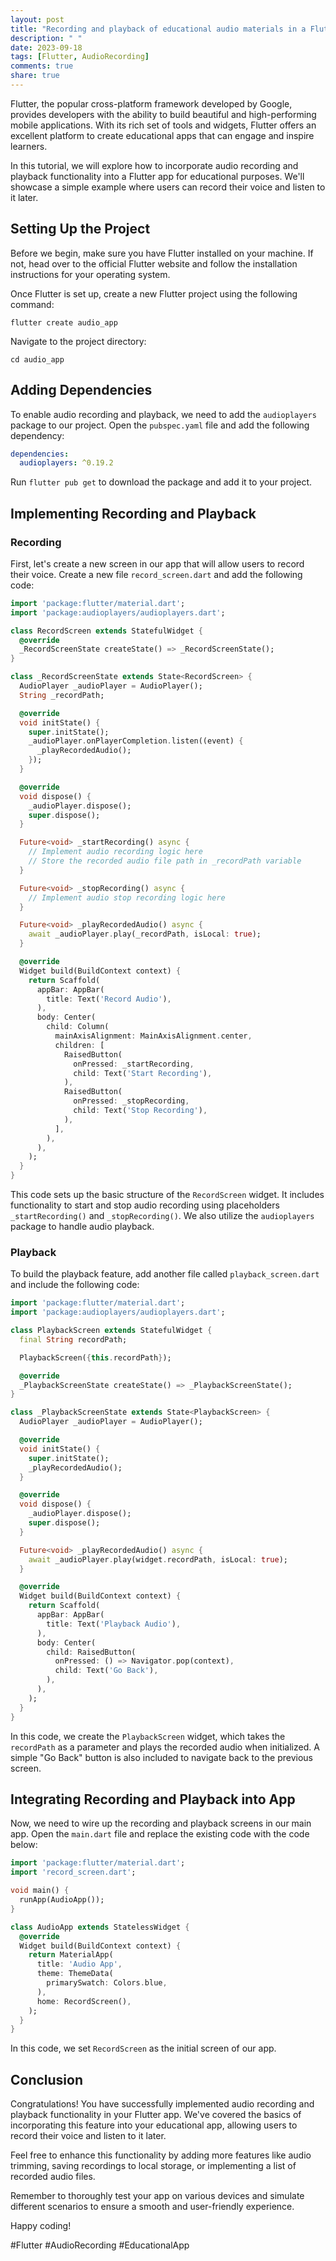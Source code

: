 ```yaml
---
layout: post
title: "Recording and playback of educational audio materials in a Flutter app"
description: " "
date: 2023-09-18
tags: [Flutter, AudioRecording]
comments: true
share: true
---
```


Flutter, the popular cross-platform framework developed by Google, provides developers with the ability to build beautiful and high-performing mobile applications. With its rich set of tools and widgets, Flutter offers an excellent platform to create educational apps that can engage and inspire learners.

In this tutorial, we will explore how to incorporate audio recording and playback functionality into a Flutter app for educational purposes. We'll showcase a simple example where users can record their voice and listen to it later.

## Setting Up the Project

Before we begin, make sure you have Flutter installed on your machine. If not, head over to the official Flutter website and follow the installation instructions for your operating system.

Once Flutter is set up, create a new Flutter project using the following command:

```
flutter create audio_app
```

Navigate to the project directory:

```
cd audio_app
```

## Adding Dependencies

To enable audio recording and playback, we need to add the `audioplayers` package to our project. Open the `pubspec.yaml` file and add the following dependency:

```yaml
dependencies:
  audioplayers: ^0.19.2
```

Run `flutter pub get` to download the package and add it to your project.

## Implementing Recording and Playback

### Recording

First, let's create a new screen in our app that will allow users to record their voice. Create a new file `record_screen.dart` and add the following code:

```dart
import 'package:flutter/material.dart';
import 'package:audioplayers/audioplayers.dart';

class RecordScreen extends StatefulWidget {
  @override
  _RecordScreenState createState() => _RecordScreenState();
}

class _RecordScreenState extends State<RecordScreen> {
  AudioPlayer _audioPlayer = AudioPlayer();
  String _recordPath;

  @override
  void initState() {
    super.initState();
    _audioPlayer.onPlayerCompletion.listen((event) {
      _playRecordedAudio();
    });
  }

  @override
  void dispose() {
    _audioPlayer.dispose();
    super.dispose();
  }

  Future<void> _startRecording() async {
    // Implement audio recording logic here
    // Store the recorded audio file path in _recordPath variable
  }

  Future<void> _stopRecording() async {
    // Implement audio stop recording logic here
  }

  Future<void> _playRecordedAudio() async {
    await _audioPlayer.play(_recordPath, isLocal: true);
  }

  @override
  Widget build(BuildContext context) {
    return Scaffold(
      appBar: AppBar(
        title: Text('Record Audio'),
      ),
      body: Center(
        child: Column(
          mainAxisAlignment: MainAxisAlignment.center,
          children: [
            RaisedButton(
              onPressed: _startRecording,
              child: Text('Start Recording'),
            ),
            RaisedButton(
              onPressed: _stopRecording,
              child: Text('Stop Recording'),
            ),
          ],
        ),
      ),
    );
  }
}
```

This code sets up the basic structure of the `RecordScreen` widget. It includes functionality to start and stop audio recording using placeholders `_startRecording()` and `_stopRecording()`. We also utilize the `audioplayers` package to handle audio playback.

### Playback

To build the playback feature, add another file called `playback_screen.dart` and include the following code:

```dart
import 'package:flutter/material.dart';
import 'package:audioplayers/audioplayers.dart';

class PlaybackScreen extends StatefulWidget {
  final String recordPath;

  PlaybackScreen({this.recordPath});

  @override
  _PlaybackScreenState createState() => _PlaybackScreenState();
}

class _PlaybackScreenState extends State<PlaybackScreen> {
  AudioPlayer _audioPlayer = AudioPlayer();

  @override
  void initState() {
    super.initState();
    _playRecordedAudio();
  }

  @override
  void dispose() {
    _audioPlayer.dispose();
    super.dispose();
  }

  Future<void> _playRecordedAudio() async {
    await _audioPlayer.play(widget.recordPath, isLocal: true);
  }

  @override
  Widget build(BuildContext context) {
    return Scaffold(
      appBar: AppBar(
        title: Text('Playback Audio'),
      ),
      body: Center(
        child: RaisedButton(
          onPressed: () => Navigator.pop(context),
          child: Text('Go Back'),
        ),
      ),
    );
  }
}
```

In this code, we create the `PlaybackScreen` widget, which takes the `recordPath` as a parameter and plays the recorded audio when initialized. A simple "Go Back" button is also included to navigate back to the previous screen.

## Integrating Recording and Playback into App

Now, we need to wire up the recording and playback screens in our main app. Open the `main.dart` file and replace the existing code with the code below:

```dart
import 'package:flutter/material.dart';
import 'record_screen.dart';

void main() {
  runApp(AudioApp());
}

class AudioApp extends StatelessWidget {
  @override
  Widget build(BuildContext context) {
    return MaterialApp(
      title: 'Audio App',
      theme: ThemeData(
        primarySwatch: Colors.blue,
      ),
      home: RecordScreen(),
    );
  }
}
```

In this code, we set `RecordScreen` as the initial screen of our app. 

## Conclusion

Congratulations! You have successfully implemented audio recording and playback functionality in your Flutter app. We've covered the basics of incorporating this feature into your educational app, allowing users to record their voice and listen to it later.

Feel free to enhance this functionality by adding more features like audio trimming, saving recordings to local storage, or implementing a list of recorded audio files.

Remember to thoroughly test your app on various devices and simulate different scenarios to ensure a smooth and user-friendly experience.

Happy coding!

\#Flutter \#AudioRecording \#EducationalApp